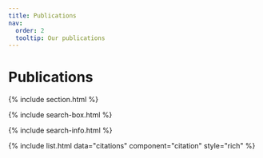 ```yaml
---
title: Publications
nav:
  order: 2
  tooltip: Our publications
---
```


# <i class="fas fa-microscope"></i>Publications

<script src="https://bibbase.org/show?bib=https%3A%2F%2Fbibbase.org%2Fzotero%2Fsubratavb&jsonp=1"></script>

{% include section.html %}

{% include search-box.html %}

{% include search-info.html %}

{% include list.html data="citations" component="citation" style="rich" %}
